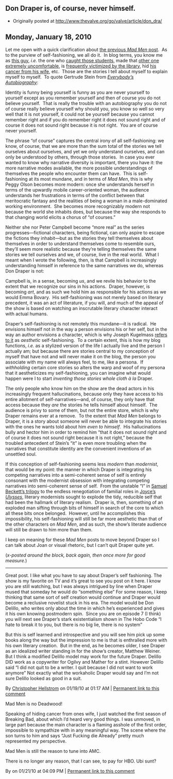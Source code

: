 ## Don Draper is, of course, never himself.

 * Originally posted at http://www.thevalve.org/go/valve/article/don_dra/

##  Monday, January 18, 2010 

Let me open with a quick clarification about [the previous _Mad Men_ post](http://www.thevalve.org/go/valve/article/don_draper_as_an_unraptured_emma_bovary/).  As to the purview of self-fashioning, we all do it.  In blog terms, you know me as [this guy](http://acephalous.typepad.com/acephalous/2007/12/unbelievable-th.html), _i.e._ the one who [caught those students](http://acephalous.typepad.com/acephalous/2005/11/my_morning.html), made that [other one extremely uncomfortable](http://acephalous.typepad.com/acephalous/2007/03/and_yet_i_still.html), is [frequently victimized by the library](http://acephalous.typepad.com/acephalous/2007/10/cashier.html), hid [his cancer from his wife](http://acephalous.typepad.com/acephalous/2007/12/how-sek-hid-can.html), etc.  Those are the stories I tell about myself to explain myself to myself.  To quote Gertrude Stein from [_Everybody’s Autobiography_](http://www.amazon.com/exec/obidos/ASIN/1878972081/diesekoschmar-20):

Identity is funny being yourself is funny as you are never yourself to yourself except as you remember yourself and then of course you do not believe yourself.  That is really the trouble with an autobiography you do not of course really believe yourself why should you, you know so well so very well that it is not yourself, it could not be yourself because you cannot remember right and if you do remember right it does not sound right and of course it does not sound right because it is not right.  You are of course never yourself.

The phrase “of course” captures the central irony of all self-fashioning: we know, of course, that we are more than the sum total of the stories we tell ourselves about ourselves, and yet we only understand ourselves, and can only be understood by others, through those stories.  In case you ever wanted to know why narrative diversity is important, there you have it: the more narrative modes available, the more possible understandings of themselves the people who encounter them can have.  This is self-fashioning at its most mundane, and in terms of _Mad Men_, this is why Peggy Olson becomes more modern: once she understands herself in terms of the upwardly mobile career-oriented woman, the audience understands her frustrations in terms of the conflict between that meritocratic fantasy and the realities of being a woman in a male-dominated working environment.  She becomes more recognizably modern not because the world she inhabits does, but because the way she responds to that changing world elicits a chorus of “of courses.”  

Neither she nor Peter Campbell become “more real” as the series progresses—fictional characters, being fictional, can only aspire to escape the fictions they inhabit—but as the stories they tell themselves about themselves in order to understand themselves come to resemble ours, they’ll seem more realistic because they’re telling themselves the same stories we tell ourselves and we, of course, live in the real world.  What I meant when I wrote the following, then, is that Campbell is increasingly understanding himself in reference to the same narratives we do, whereas Don Draper is not:

Campbell is, in a sense, becoming _us_, and we revile his behavior to the extent that we recognize our sins in his actions.  Draper, however, is becoming _art_, and as such we hold him as responsible for his actions as we would Emma Bovary.  His self-fashioning was not merely based on literary precedent, it was an act of literature, if you will, and much of the appeal of the show is based on watching an inscrutable literary character interact with actual humans.

Draper’s self-fashioning is not remotely this mundane—it is radical.  He envisions himself not in the way a person envisions his or her self, but in the way an author envisions a character, which is why Joseph Kugelmass [refers to it](http://www.thevalve.org/go/valve/article/i_dont_care_what_the_critics_say_i_love_mad_men_and_the_sopranos_and_the_hi/#comments) as _aesthetic_ self-fashioning.  To a certain extent, this is how my blog functions, _i.e._ as a stylized version of the life I actually live and the person I actually am; but because there are stories central to my conception of myself that have not and will never make it on the blog, the person you associate with my name will always feel, to me, like a persona.  If _withholding_ certain core stories so alters the warp and woof of my persona that it aestheticizes my self-fashioning, you can imagine what would happen were I to start _inventing those stories whole cloth à la_ Draper.  

The only people who know him on the show are the dead actors in his increasingly frequent hallucinations, because only they have access to his entire allotment of self-narratives—and, of course, they only have that access because they _are_ the stories he tells himself about himself.  The audience is privy to some of them, but not the entire store, which is why Draper remains ever at a remove.  To the extent that _Mad Men_ belongs to Draper, it is a story about someone will never be able to integrate his stories with the ones he wants told about him _even to himself_.  His hallucinations bully and hector him in order to remind him “that it does not sound right and of course it does not sound right because it is not right,” because the troubled antecedent of Stein’s “it” is even more troubling when the narratives that constitute identity are the convenient inventions of an unsettled soul.

If this conception of self-fashioning seems less _modern_ than _modernist_, that would be my point: the manner in which Draper is integrating his competing narratives into a semi-coherent sense of self is entirely consonant with the modernist obsession with integrating competing narratives into semi-coherent sense of self.  From the unstable “I” in [Samuel Beckett’s trilogy](”&lt;a) to the endless renegotiation of familial roles in [Joyce’s _Ulysses_](http://www.amazon.com/exec/obidos/ASIN/0141182806/diesekoschmar-20), literary modernists sought to explode the tidy, reducible self that had been the hallmark of literary realism.  Draper is, then, something of an exploded man sifting through bits of himself in search of the core to which all these bits once belonged.  However, until he accomplishes this impossibility, his self-fashioning will still be far more aesthetic than that of the other characters on _Mad Men_, and as such, the show’s literate audience will still be drawn to him more than them.

I keep on meaning for these _Mad Men_ posts to move beyond Draper so I can talk about Joan or visual rhetoric, but I can’t quit Draper quite yet.

(_x-posted around the block, back again, then once more for good measure._)

---

Great post. I like what you have to say about Draper’s self fashioning. The show is my favorite on TV and it’s great to see you post on it here. I know you are still watching, but I was always intrigued by line when Draper mused that someday he would do “something else”  For some reason, I keep thinking that same sort of self creation would continue and Draper would become a reclusive novelist stuck in his era. The model would be Don Delillo, who writes only about the time in which he’s experienced and gives it his own knowing postmodern spin.  Since you are on episode 7 (I think) you will next see Draper’s stark existentialism shown in The Hobo Code “I hate to break it to you, but there is no big lie, there is no system” 

 But this is self learned and introspective and you will see him pick up some books along the way but the impression to me is that is enthralled more with his own literary creation.  But in the end, as he becomes older, I see Draper as an idealized writer standing in for the show’s creator, Matthew Weiner. But I think a modified Delillo model may work for the future Draper. Delillo DID work as a copywriter for Ogilvy and Mather for a stint. However Delillo said “I did not quit to be a writer. I quit because I did not want to work anymore” Not exactly what the workaholic Draper would say and I’m not sure Delillo looked as good in a suit.

By [Christopher Hellstrom](http://www.thevalve.org/go/member/243/) on 01/19/10 at 01:17 AM | [Permanent link to this comment](http://www.thevalve.org/go/valve/article/don_dra/#27258)
[]()

Mad Men is no Deadwood! 

Speaking of hiding cancer from ones wife, I just watched the first season of Breaking Bad, about which I’d heard very good things. I was unmoved, in large part because the main character is a flaming asshole of the first order, impossible to sympathize with in any meaningful way. The scene where the son turns to him and says “Just Fucking die Already” pretty much represented my perspective. 

Mad Men is still the reason to tune into AMC. 

There is no longer any reason, that I can see, to pay for HBO. Ubi sunt?

By  on 01/21/10 at 04:09 PM | [Permanent link to this comment](http://www.thevalve.org/go/valve/article/don_dra/#27273)

